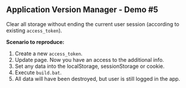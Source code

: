## Application Version Manager - Demo #5

Clear all storage without ending the current user session (according to existing `access_token`).

**Scenario to reproduce:**<br/>

1. Create a new `access_token`.
2. Update page. Now you have an access to the additional info.
3. Set any data into the localStorage, sessionStorage or cookie.
4. Execute `build.bat`.
5. All data will have been destroyed, but user is still logged in the app.